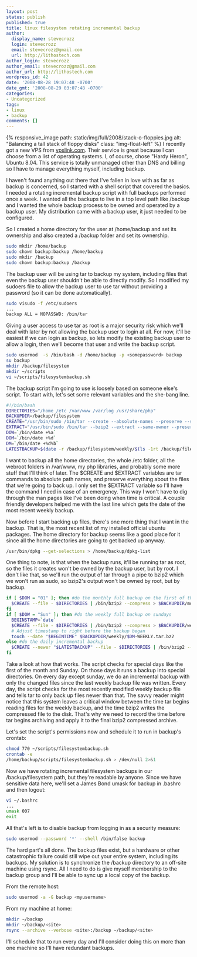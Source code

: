 ```yaml
---
layout: post
status: publish
published: true
title: linux filesystem rotating incremental backup
author:
  display_name: stevecrozz
  login: stevecrozz
  email: stevecrozz@gmail.com
  url: http://lithostech.com
author_login: stevecrozz
author_email: stevecrozz@gmail.com
author_url: http://lithostech.com
wordpress_id: 42
date: '2008-08-28 19:07:48 -0700'
date_gmt: '2008-08-29 03:07:48 -0700'
categories:
- Uncategorized
tags:
- linux
- backup
comments: []
---
```

{% responsive_image path: static/img/full/2008/stack-o-floppies.jpg alt:
"Balancing a tall stack of floppy disks" class: "img-float-left" %} I
recently got a new VPS from <a
href="http://vpslink.com">vpslink.com</a>. Their service is great
because I can choose from a list of operating systems. I, of course,
chose "Hardy Heron", Ubuntu 8.04. This service is totally unmanaged
other than DNS and billing so I have to manage everything myself,
including backup.

I haven't found anything out there that I've fallen in love with as far
as backup is concerned, so I started with a shell script that covered
the basics. I needed a rotating incremental backup script with full
backups performed once a week. I wanted all the backups to live in a top
level path like /backup and I wanted the whole backup process to be
owned and operated by a backup user. My distribution came with a backup
user, it just needed to be configured.

So I created a home directory for the user at /home/backup and set its
ownership and also created a /backup folder and set its ownership.

~~~ bash
sudo mkdir /home/backup
sudo chown backup:backup /home/backup
sudo mkdir /backup
sudo chown backup:backup /backup
~~~

The backup user will be using tar to backup my system, including files
that even the backup user shouldn't be able to directly modify. So I
modified my sudoers file to allow the backup user to use tar without
providing a password (so it can be done automatically).

<!--more-->

~~~ bash
sudo visudo -f /etc/sudoers
...
backup ALL = NOPASSWD: /bin/tar
~~~

Giving a user access to use tar as root is a major security risk which
we'll deal with later by not allowing the backup user to login at all.
For now, it'll be easiest if we can login as backup, so lets modify the
existing backup user to allow a login, then we'll become that user and
write the backup script.

~~~ bash
sudo usermod  -s /bin/bash -d /home/backup -p <somepassword> backup
su backup
mkdir /backup/filesystem
mkdir ~/scripts
vi ~/scripts/filesystembackup.sh
~~~

The backup script I'm going to use is loosely based on someone else's
script. To start with, let's set some relevant variables and the
she-bang line.

~~~ bash
#!/bin/bash
DIRECTORIES="/home /etc /var/www /var/log /usr/share/php"
BACKUPDIR=/backup/filesystem
CREATE="/usr/bin/sudo /bin/tar --create --absolute-names --preserve --same-owner"
EXTRACT="/usr/bin/sudo /bin/tar --bzip2 --extract --same-owner --preserve --absolute-names --file"
DOW=`/bin/date +%a`
DOM=`/bin/date +%d`
DM=`/bin/date +%d%b`
LATESTBACKUP=$(date -r /backup/filesystem/weekly/$(ls -1rt /backup/filesystem/weekly/|tail -1))
~~~

I want to backup all the home directories, the whole /etc folder, all
the webroot folders in /var/www, my php libraries, and probably some
more stuff that I'll think of later. The $CREATE and $EXTRACT variables
are tar commands to absolute path names, and preserve everything about
the files that we're going to back up. I only set the $EXTRACT variable
so I'll have the command I need in case of an emergency. This way I
won't have to dig through the man pages like I've been doing when time
is critical. A couple friendly developers helped me with the last line
which gets the date of the most recent weekly backup.

Now before I start backing up files, there's one more thing that I want
in the backup. That is, the most recent list of my installed official
ubuntu packages. The home directory for backup seems like a good place
for it since all the home directories are going to get backed up anyway.

~~~ bash
/usr/bin/dpkg --get-selections > /home/backup/dpkg-list
~~~

One thing to note, is that when the backup runs, it'll be running tar as
root, so the files it creates won't be owned by the backup user, but by
root. I don't like that, so we'll run the output of tar through a pipe
to bzip2 which we won't run as sudo, so bzip2's output won't be owned by
root, but by backup.

~~~ bash
if [ $DOM = "01" ]; then #do the monthly full backup on the first of the month
  $CREATE --file - $DIRECTORIES | /bin/bzip2 --compress > $BACKUPDIR/monthly/$DM.tar.bz2
fi
if [ $DOW = "Sun" ]; then #do the weekly full backup on sundays
  BEGINSTAMP=`date`
  $CREATE --file - $DIRECTORIES | /bin/bzip2 --compress > $BACKUPDIR/weekly/$DM-WEEKLY.tar.bz2
  # Adjust timestamp to right before the backup began
  touch --date "$BEGINTIME" $BACKUPDIR/weekly/$DM-WEEKLY.tar.bz2
else #do the daily incremental backup
  $CREATE --newer "$LATESTBACKUP" --file - $DIRECTORIES | /bin/bzip2 --compress > $BACKUPDIR/daily/$DOW.tar.bz2
fi
~~~

Take a look at how that works. The script checks for special days like
the first of the month and Sunday. On those days it runs a backup into
special directories. On every day except sunday, we do an incremental
backup with only the changed files since the last weekly backup file was
written. Every day, the script checks for the most recently modified
weekly backup file and tells tar to only back up files newer than that.
The savvy reader might notice that this system leaves a critical window
between the time tar begins reading files for the weekly backup, and the
time bzip2 writes the compressed file to the disk. That's why we need to
record the time before tar begins archiving and apply it to the final
bzip2 compressed archive.

Let's set the script's permissions now and schedule it to run in
backup's crontab:

~~~ bash
chmod 770 ~/scripts/filesystembackup.sh
crontab -e
/home/backup/scripts/filesystembackup.sh > /dev/null 2>&1
~~~

Now we have rotating incremental filesystem backups in our
/backup/filesystem path, but they're readable by anyone. Since we have
sensitive data here, we'll set a James Bond umask for backup in .bashrc
and then logout:

~~~ bash
vi ~/.bashrc
...
umask 007
exit
~~~

All that's left is to disable backup from logging in as a security
measure:

~~~ bash
sudo usermod --password '*' --shell /bin/false backup
~~~

The hard part's all done. The backup files exist, but a hardware or
other catastrophic failure could still wipe out your entire system,
including its backups. My solution is to synchronize the /backup
directory to an off-site machine using rsync. All I need to do is give
myself membership to the backup group and I'll be able to sync up a
local copy of the backup.

From the remote host:

~~~ bash
sudo usermod -a -G backup <myusername>
~~~

From my machine at home:

~~~ bash
mkdir ~/backup
mkdir ~/backup/<site>
rsync --archive --verbose <site>:/backup ~/backup/<site>
~~~

I'll schedule that to run every day and I'll consider doing this on more
than one machine so I'll have redundant backups.
